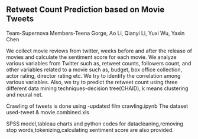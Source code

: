 

## Retweet Count Prediction based on Movie Tweets

Team-Supernova
Members-Teena Gorge, Ao Li, Qianyi Li, Yuxi Wu, Yaxin Chen

We collect movie reviews from twitter, weeks before and after the release of movies and calculate the sentiment score for each movie. We analyze various variables from Twitter such as, retweet counts, followers count, and other variables related to a movie such as, budget, box office collection, actor rating, director rating etc. We try to identify the correlation among various variables. Also, we try to predict the retweet count using three different data mining techniques-decision tree(CHAID), k means clustering and neural net.


Crawling of tweets is done using -updated film crawling.ipynb
The dataset used-tweet & movie combined.xls

SPSS model,tableau charts and python codes for datacleaning,removing stop words,tokenizing,calculating sentiment score are also provided.


